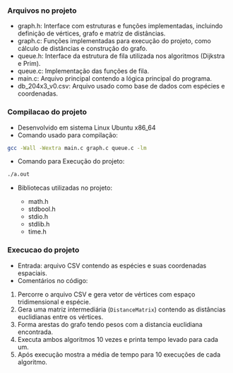 ### Arquivos no projeto
* graph.h: Interface com estruturas e funções implementadas, incluindo definição de vértices, grafo e matriz de distâncias.
* graph.c: Funções implementadas para execução do projeto, como cálculo de distâncias e construção do grafo.
* queue.h: Interface da estrutura de fila utilizada nos algoritmos (Dijkstra e Prim).
* queue.c: Implementação das funções de fila.
* main.c: Arquivo principal contendo a lógica principal do programa.
* db\_204x3\_v0.csv: Arquivo usado como base de dados com espécies e coordenadas.

### Compilacao do projeto

* Desenvolvido em sistema Linux Ubuntu x86\_64
* Comando usado para compilação:

```bash
gcc -Wall -Wextra main.c graph.c queue.c -lm
```

* Comando para Execução do projeto:

```bash
./a.out
```

* Bibliotecas utilizadas no projeto:

  * math.h
  * stdbool.h
  * stdio.h
  * stdlib.h
  * time.h

### Execucao do projeto

* Entrada: arquivo CSV contendo as espécies e suas coordenadas espaciais.
* Comentários no código:

1. Percorre o arquivo CSV e gera vetor de vértices com espaço tridimensional e espécie.
2. Gera uma matriz intermediária (`DistanceMatrix`) contendo as distâncias euclidianas entre os vértices.
3. Forma arestas do grafo tendo pesos com a distancia euclidiana encontrada.
4. Executa ambos algoritmos 10 vezes e printa tempo levado para cada um.
5. Após execução mostra a média de tempo para 10 execuções de cada algoritmo.


